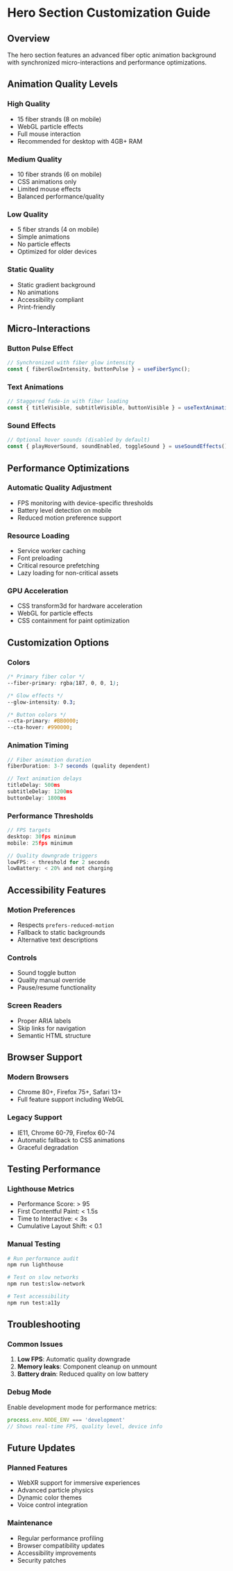 
# Hero Section Customization Guide

## Overview
The hero section features an advanced fiber optic animation background with synchronized micro-interactions and performance optimizations.

## Animation Quality Levels

### High Quality
- 15 fiber strands (8 on mobile)
- WebGL particle effects
- Full mouse interaction
- Recommended for desktop with 4GB+ RAM

### Medium Quality
- 10 fiber strands (6 on mobile)
- CSS animations only
- Limited mouse effects
- Balanced performance/quality

### Low Quality
- 5 fiber strands (4 on mobile)
- Simple animations
- No particle effects
- Optimized for older devices

### Static Quality
- Static gradient background
- No animations
- Accessibility compliant
- Print-friendly

## Micro-Interactions

### Button Pulse Effect
```typescript
// Synchronized with fiber glow intensity
const { fiberGlowIntensity, buttonPulse } = useFiberSync();
```

### Text Animations
```typescript
// Staggered fade-in with fiber loading
const { titleVisible, subtitleVisible, buttonVisible } = useTextAnimation();
```

### Sound Effects
```typescript
// Optional hover sounds (disabled by default)
const { playHoverSound, soundEnabled, toggleSound } = useSoundEffects();
```

## Performance Optimizations

### Automatic Quality Adjustment
- FPS monitoring with device-specific thresholds
- Battery level detection on mobile
- Reduced motion preference support

### Resource Loading
- Service worker caching
- Font preloading
- Critical resource prefetching
- Lazy loading for non-critical assets

### GPU Acceleration
- CSS transform3d for hardware acceleration
- WebGL for particle effects
- CSS containment for paint optimization

## Customization Options

### Colors
```css
/* Primary fiber color */
--fiber-primary: rgba(187, 0, 0, 1);

/* Glow effects */
--glow-intensity: 0.3;

/* Button colors */
--cta-primary: #BB0000;
--cta-hover: #990000;
```

### Animation Timing
```typescript
// Fiber animation duration
fiberDuration: 3-7 seconds (quality dependent)

// Text animation delays
titleDelay: 500ms
subtitleDelay: 1200ms
buttonDelay: 1800ms
```

### Performance Thresholds
```typescript
// FPS targets
desktop: 30fps minimum
mobile: 25fps minimum

// Quality downgrade triggers
lowFPS: < threshold for 2 seconds
lowBattery: < 20% and not charging
```

## Accessibility Features

### Motion Preferences
- Respects `prefers-reduced-motion`
- Fallback to static backgrounds
- Alternative text descriptions

### Controls
- Sound toggle button
- Quality manual override
- Pause/resume functionality

### Screen Readers
- Proper ARIA labels
- Skip links for navigation
- Semantic HTML structure

## Browser Support

### Modern Browsers
- Chrome 80+, Firefox 75+, Safari 13+
- Full feature support including WebGL

### Legacy Support
- IE11, Chrome 60-79, Firefox 60-74
- Automatic fallback to CSS animations
- Graceful degradation

## Testing Performance

### Lighthouse Metrics
- Performance Score: > 95
- First Contentful Paint: < 1.5s
- Time to Interactive: < 3s
- Cumulative Layout Shift: < 0.1

### Manual Testing
```bash
# Run performance audit
npm run lighthouse

# Test on slow networks
npm run test:slow-network

# Test accessibility
npm run test:a11y
```

## Troubleshooting

### Common Issues
1. **Low FPS**: Automatic quality downgrade
2. **Memory leaks**: Component cleanup on unmount
3. **Battery drain**: Reduced quality on low battery

### Debug Mode
Enable development mode for performance metrics:
```typescript
process.env.NODE_ENV === 'development'
// Shows real-time FPS, quality level, device info
```

## Future Updates

### Planned Features
- WebXR support for immersive experiences
- Advanced particle physics
- Dynamic color themes
- Voice control integration

### Maintenance
- Regular performance profiling
- Browser compatibility updates
- Accessibility improvements
- Security patches
